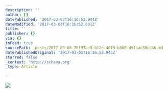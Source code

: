 ```yaml
---
description: ''
author: []
datePublished: '2017-03-03T16:16:52.944Z'
dateModified: '2017-03-03T16:16:52.801Z'
title: ''
publisher: {}
via: {}
inFeed: true
sourcePath: _posts/2017-03-03-70f97ae9-b12e-4019-b860-d9fbac58cd46.md
datePublishedOriginal: '2017-03-03T16:16:52.944Z'
starred: false
_context: 'http://schema.org'
_type: Article

---
```

![](https://the-grid-user-content.s3-us-west-2.amazonaws.com/253e7a31-0c75-4b32-b379-4e8911d3d939.jpg)